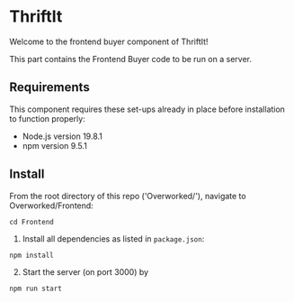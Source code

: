 # ThriftIt 
Welcome to the frontend buyer component of ThriftIt!

This part contains the Frontend Buyer code to be run on a server.

## Requirements
This component requires these set-ups already in place before installation to function properly:
- Node.js version 19.8.1
- npm version 9.5.1

## Install
From the root directory of this repo ('Overworked/'), navigate to Overworked/Frontend:

  `cd Frontend`

1. Install all dependencies as listed in `package.json`:

  `npm install`

2. Start the server (on port 3000) by

  `npm run start`
